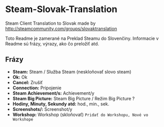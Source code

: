 # Steam-Slovak-Translation
Steam Client Translation to Slovak made by http://steamcommunity.com/groups/slovaktranslation

Toto Readme je zamerané na Preklad Steamu do Slovenčiny. Informacie v Readme sú frázy, výrazy, ako čo preložiť atd.

## Frázy
- **Steam:** Steam / Služba Steam (neskloňovať slovo steam)
- **Ok:** Ok
- **Cancel:** Zrušiť
- **Connection:** Pripojenie
- **Steam Achievement/s:** Achievement/y
- **Steam Big Picture:** Steam Big Picture / Režim Big Picture ?
- **Hodiny, Minuty, Sekundy atd:** hod., min., sek.
- **Screenshots/:** Screenshot/y
- **Workshop:** Workshop (skloňovať)
`Pridať do Workshopu, Nové vo Workshope`
